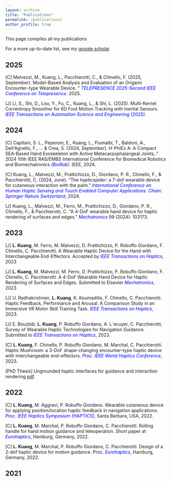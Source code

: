 ```yaml
---
layout: archive
title: "Publications"
permalink: /publications/
author_profile: true
---
```

This page compiles all my publications

For a more up-to-date list, see my [google scholar](https://scholar.google.com/citations?user=CEAcl4YAAAAJ&hl=en)

## 2025

[C] Malvezzi, M., Kuang, L., Pacchierotti, C., & Chinello, F. (2025, September). Model-Based Analysis and Evaluation of an Origami Encounter-type Wearable Device. " <span style="color:blue">*TELEPRESENCE 2025-Second IEEE Conference on Telepresence*</span>. 2025.

[J] Li, S., Shi, D., Lou, Y., Fu, C., Kuang, L., & Shi, L. (2025). Multi-Kernel Correntropy Smoother for 6D Foot Motion Tracking with Inertial Sensors. <span style="color:blue">*IEEE Transactions on Automation Science and Engineering (2025)*</span>. 

## 2024

[C] Capitani, S. L., Peperoni, E., Kuang, L., Fiumalbi, T., Baldoni, A., Dell'Agnello, F., ... & Crea, S. (2024, September). H-PhIEx A: A Compact SEA-Based Hand Exoskeleton with Active Metacarpophalangeal Joints.." 2024 10th IEEE RAS/EMBS International Conference for Biomedical Robotics and Biomechatronics <span style="color:blue">*(BioRob)*</span>. IEEE, 2024. 

[C] Kuang, L., Malvezzi, M., Prattichizzo, D., Giordano, P. R., Chinello, F., & Pacchierotti, C. (2024, June). "The hapticspider: a 7-dof wearable device for cutaneous interaction with the palm." <span style="color:blue">*International Conference on Human Haptic Sensing and Touch Enabled Computer Applications. Cham: Springer Nature Switzerland*</span>, 2024.

[J] Kuang, L., Malvezzi, M., Ferro, M., Prattichizzo, D., Giordano, P. R., Chinello, F., & Pacchierotti, C. "A 4-DoF wearable hand device for haptic rendering of surfaces and edges." <span style="color:blue">*Mechatronics*</span> 99 (2024): 103173.

## 2023

[J] **L. Kuang**, M. Ferro, M. Malvezzi, D. Prattichizzo, P. Robuffo Giordano, F. Chinello, C. Pacchierotti. A Wearable Haptic Device for the Hand with Interchangeable End-Effectors. Accepted by <span style="color:blue">*IEEE Transactions on Haptics*</span>, 2023

[J] **L. Kuang**, M. Malvezzi, M. Ferro, D. Prattichizzo, P. Robuffo Giordano, F. Chinello, C. Pacchierotti. A 4-DoF Wearable Hand Device for Haptic Rendering of Surfaces and Edges. Submitted to Elsevier <span style="color:blue">*Mechatronics*</span>, 2023

[J] U. Radhakrishnan, **L. Kuang**, K. Koumaditis, F. Chinello, C. Pacchierotti. Haptic Feedback, Performance and Arousal: A Comparison Study in an Immersive VR Motor Skill Training Task. <span style="color:blue">*IEEE Transactions on Haptics*</span>, 2023.

[J] E. Bouzbib, **L. Kuang**, P. Robuffo Giordano, A. L´ecuyer, C. Pacchierotti, Survey of Wearable Haptic Technologies for Navigation Guidance. Submitted to <span style="color:blue">*IEEE Transactions on Haptics*</span>, 2023.

[C] **L. Kuang**, F. Chinello, P. Robuffo Giordano, M. Marchal, C. Pacchierotti. Haptic Mushroom: a 3-DoF shape-changing encounter-type haptic device with interchangeable end-effectors. <span style="color:blue">*Proc. IEEE World Haptics Conference*</span>, 2023.

[PhD Thesis] Ungrounded haptic interfaces for guidance and interaction rendering [pdf](https://www.theses.fr/2023URENS017)

## 2022

[C] **L. Kuang**, M. Aggravi, P. Robuffo Giordano. Wearable cutaneous device for applying position/location haptic feedback in navigation applications. <span style="color:blue">*Proc. IEEE Haptics Symposium (HAPTICS)*</span>, Santa Barbara, USA, 2022.

[C] **L. Kuang**, M. Marchal, P. Robuffo Giordano, C. Pacchierotti. Rolling handle for hand motion guidance and teleoperation. Short paper at <span style="color:blue">*Eurohaptics*</span>, Hamburg, Germany, 2022.

[C] **L. Kuang**, M. Marchal, P. Robuffo Giordano, C. Pacchierotti. Design of a 2-dof haptic device for motion guidance. Proc. <span style="color:blue">*Eurohaptics*</span>, Hamburg, Germany, 2022.


## 2021

